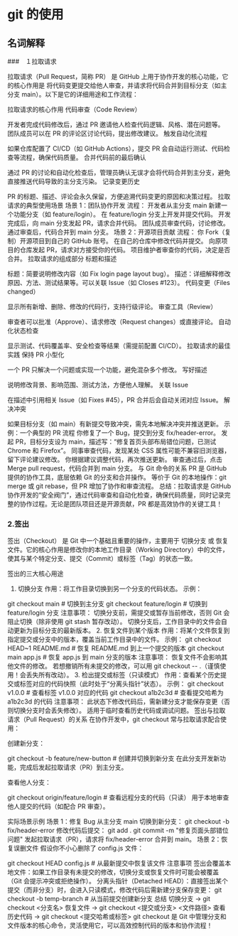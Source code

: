 # git 的使用

## 名词解释

###　１拉取请求

拉取请求（Pull Request，简称 PR） 是 GitHub 上用于协作开发的核心功能，它的核心作用是 将代码变更提交给他人审查，并请求将代码合并到目标分支（如主分支 main）。以下是它的详细用途和工作流程：

拉取请求的核心作用
代码审查（Code Review）

开发者完成代码修改后，通过 PR 邀请他人检查代码逻辑、风格、潜在问题等。
团队成员可以在 PR 的评论区讨论代码，提出修改建议。
触发自动化流程

如果仓库配置了 CI/CD（如 GitHub Actions），提交 PR 会自动运行测试、代码检查等流程，确保代码质量。
合并代码前的最后确认

通过 PR 的讨论和自动化检查后，管理员确认无误才会将代码合并到主分支，避免直接推送代码导致的主分支污染。
记录变更历史

PR 的标题、描述、评论会永久保留，方便追溯代码变更的原因和决策过程。
拉取请求的典型使用场景
场景 1：团队协作开发
流程：
开发者从主分支 main 新建一个功能分支（如 feature/login）。
在 feature/login 分支上开发并提交代码。
开发完成后，向 main 分支发起 PR，请求合并代码。
团队成员审查代码，讨论修改。
通过审查后，代码合并到 main 分支。
场景 2：开源项目贡献
流程：
你 Fork（复制）开源项目到自己的 GitHub 账号。
在自己的仓库中修改代码并提交。
向原项目的仓库发起 PR，请求对方接受你的代码。
项目维护者审查你的代码，决定是否合并。
拉取请求的组成部分
标题和描述

标题：简要说明修改内容（如 Fix login page layout bug）。
描述：详细解释修改原因、方法、测试结果等。可以关联 Issue（如 Closes #123）。
代码变更（Files changed）

显示所有新增、删除、修改的代码行，支持行级评论。
审查工具（Review）

审查者可以批准（Approve）、请求修改（Request changes）或直接评论。
自动化状态检查

显示测试、代码覆盖率、安全检查等结果（需提前配置 CI/CD）。
拉取请求的最佳实践
保持 PR 小型化

一个 PR 只解决一个问题或实现一个功能，避免混杂多个修改。
写好描述

说明修改背景、影响范围、测试方法，方便他人理解。
关联 Issue

在描述中引用相关 Issue（如 Fixes #45），PR 合并后会自动关闭对应 Issue。
解决冲突

如果目标分支（如 main）有新提交导致冲突，需先本地解决冲突并推送更新。
示例：一个典型的 PR 流程
你修复了一个 Bug，提交到分支 fix/header-error。
发起 PR，目标分支设为 main，描述写：“修复首页头部布局错位问题，已测试 Chrome 和 Firefox”。
同事审查代码，发现某处 CSS 属性可能不兼容旧浏览器，留下评论建议修改。
你根据建议调整代码，再次推送更新。
审查通过后，点击 Merge pull request，代码合并到 main 分支。
与 Git 命令的关系
PR 是 GitHub 提供的协作工具，底层依赖 Git 的分支和合并操作。
等价于 Git 的本地操作：git merge 或 git rebase，但 PR 增加了协作和审查流程。
总结：拉取请求是 GitHub 协作开发的“安全阀门”，通过代码审查和自动化检查，确保代码质量，同时记录完整的协作过程。无论是团队项目还是开源贡献，PR 都是高效协作的关键工具！



### 2.签出


签出（Checkout） 是 Git 中一个基础且重要的操作，主要用于 切换分支 或 恢复文件。它的核心作用是修改你的本地工作目录（Working Directory）中的文件，使其与某个特定分支、提交（Commit）或标签（Tag）的状态一致。

签出的三大核心用途
1. 切换分支
作用：将工作目录切换到另一个分支的代码状态。
示例：
<BASH>
git checkout main          # 切换到主分支
git checkout feature/login # 切换到 feature/login 分支
注意事项：
切换分支前，需提交或暂存当前修改，否则 Git 会阻止切换（除非使用 git stash 暂存改动）。
切换分支后，工作目录中的文件会自动更新为目标分支的最新版本。
2. 恢复文件到某个版本
作用：将某个文件恢复到指定提交或分支中的版本，覆盖当前工作目录中的文件。
示例：
<BASH>
git checkout HEAD~1 README.md  # 恢复 README.md 到上一个提交的版本
git checkout main app.js       # 恢复 app.js 到 main 分支的版本
注意事项：
恢复文件不会影响其他文件的修改。
若想撤销所有未提交的修改，可以用 git checkout -- .（谨慎使用！会丢失所有改动）。
3. 检出提交或标签（只读模式）
作用：查看某个历史提交或标签对应的代码快照（此时处于“分离头指针”状态）。
示例：
<BASH>
git checkout v1.0.0    # 查看标签 v1.0.0 对应的代码
git checkout a1b2c3d  # 查看提交哈希为 a1b2c3d 的代码
注意事项：
此状态下修改代码后，需新建分支才能保存变更（否则切换分支时会丢失修改）。
适用于临时查看历史代码或调试问题。
签出与拉取请求（Pull Request）的关系
在协作开发中，git checkout 常与拉取请求配合使用：

创建新分支：

<BASH>
git checkout -b feature/new-button  # 创建并切换到新分支
在此分支开发新功能，完成后发起拉取请求（PR）到主分支。

查看他人分支：

<BASH>
git checkout origin/feature/login  # 查看远程分支的代码（只读）
用于本地审查他人提交的代码（如配合 PR 审查）。

实际场景示例
场景 1：修复 Bug
从主分支 main 切换到新分支：
<BASH>
git checkout -b fix/header-error
修改代码后提交：
<BASH>
git add .
git commit -m "修复页面头部错位问题"
发起拉取请求（PR），请求将 fix/header-error 合并到 main。
场景 2：恢复误删文件
假设你不小心删除了 config.js 文件：

<BASH>
git checkout HEAD config.js  # 从最新提交中恢复该文件
注意事项
签出会覆盖本地文件：如果工作目录有未提交的修改，切换分支或恢复文件时可能会被覆盖（Git 会提示冲突或拒绝操作）。
分离头指针（Detached HEAD）：直接签出某个提交（而非分支）时，会进入只读模式，修改代码后需新建分支保存变更：
<BASH>
git checkout -b temp-branch  # 从当前提交创建新分支
总结
切换分支 → git checkout <分支名>
恢复文件 → git checkout <提交或分支> <文件路径>
查看历史代码 → git checkout <提交哈希或标签>
git checkout 是 Git 中管理分支和文件版本的核心命令，灵活使用它，可以高效控制代码的版本和协作流程！